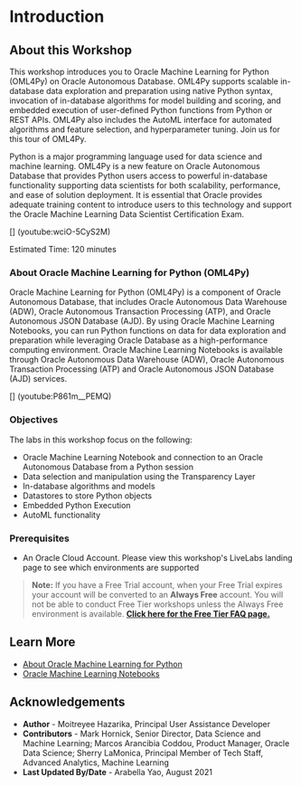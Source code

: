 # Introduction

## About this Workshop
This workshop introduces you to Oracle Machine Learning for Python (OML4Py) on Oracle Autonomous Database. OML4Py supports scalable in-database data exploration and preparation using native Python syntax, invocation of in-database algorithms for model building and scoring, and embedded execution of user-defined Python functions from Python or REST APIs. OML4Py also includes the AutoML interface for automated algorithms and feature selection, and hyperparameter tuning. Join us for this tour of OML4Py.

Python is a major programming language used for data science and machine learning. OML4Py is a new feature on Oracle Autonomous Database that provides Python users access to powerful in-database functionality supporting data scientists for both scalability, performance, and ease of solution deployment. It is essential that Oracle provides adequate training content to introduce users to this technology and support the Oracle Machine Learning Data Scientist Certification Exam.

[] (youtube:wciO-5CyS2M)

Estimated Time: 120 minutes

### About Oracle Machine Learning for Python (OML4Py)
Oracle Machine Learning for Python (OML4Py) is a component of Oracle Autonomous Database, that includes Oracle Autonomous Data Warehouse (ADW), Oracle Autonomous Transaction Processing (ATP), and Oracle Autonomous JSON Database (AJD). By using Oracle Machine Learning Notebooks, you can run Python functions on data for data exploration and preparation while leveraging Oracle Database as a high-performance computing environment. Oracle Machine Learning Notebooks is available through Oracle Autonomous Data Warehouse (ADW), Oracle Autonomous Transaction Processing (ATP) and Oracle Autonomous JSON Database (AJD) services.

[] (youtube:P861m__PEMQ)

### Objectives

The labs in this workshop focus on the following:
* Oracle Machine Learning Notebook and connection to an Oracle Autonomous Database from a Python session
* Data selection and manipulation using the Transparency Layer
* In-database algorithms and models
* Datastores to store Python objects
* Embedded Python Execution
* AutoML functionality

### Prerequisites

- An Oracle Cloud Account. Please view this workshop's LiveLabs landing page to see which environments are supported

> **Note:** If you have a Free Trial account, when your Free Trial expires your account will be converted to an **Always Free** account. You will not be able to conduct Free Tier workshops unless the Always Free environment is available. **[Click here for the Free Tier FAQ page.](https://www.oracle.com/cloud/free/faq.html)**

## Learn More

* [About Oracle Machine Learning for Python](https://docs.oracle.com/en/database/oracle/machine-learning/oml4py/1/mlpug/about-oml4py.html#GUID-D00976CA-3663-4F32-A6A2-B6BF5A843ADC)
* [Oracle Machine Learning Notebooks](https://docs.oracle.com/en/database/oracle/machine-learning/oml-notebooks/)

## Acknowledgements
* **Author** - Moitreyee Hazarika, Principal User Assistance Developer
* **Contributors** -  Mark Hornick, Senior Director, Data Science and Machine Learning; Marcos Arancibia Coddou, Product Manager, Oracle Data Science; Sherry LaMonica, Principal Member of Tech Staff, Advanced Analytics, Machine Learning
* **Last Updated By/Date** - Arabella Yao, August 2021
